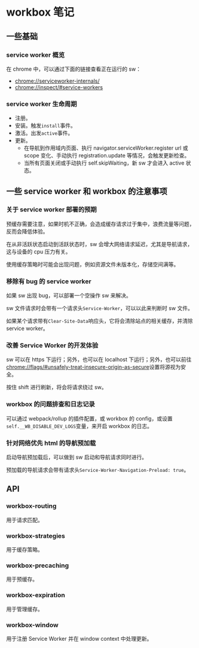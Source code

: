 # workbox 笔记

## 一些基础

### service worker 概览

在 chrome 中，可以通过下面的链接查看正在运行的 sw：

- <chrome://serviceworker-internals/>
- <chrome://inspect/#service-workers>

### service worker 生命周期

- 注册。
- 安装。触发`install`事件。
- 激活。出发`active`事件。
- 更新。
  - 在导航到作用域内页面、执行 navigator.serviceWorker.register url 或 scope 变化、手动执行 registration.update 等情况，会触发更新检查。
  - 当所有页面关闭或手动执行 self.skipWaiting，新 sw 才会进入 active 状态。

## 一些 service worker 和 workbox 的注意事项

### 关于 service worker 部署的预期

预缓存需要注意，如果时机不正确，会造成缓存请求过于集中，浪费流量等问题，反而会降低体验。

在从非活跃状态启动到活跃状态时，sw 会增大网络请求延迟，尤其是导航请求，这与设备的 cpu 压力有关。

使用缓存策略时可能会出现问题，例如资源文件未版本化，存储空间满等。

### 移除有 bug 的 service worker

如果 sw 出现 bug，可以部署一个空操作 sw 来解决。

sw 文件请求时会带有一个请求头`Service-Worker`，可以以此来判断时 sw 文件。

如果某个请求带有`Clear-Site-Data`响应头，它将会清除站点的相关缓存，并清除 service worker。

### 改善 Service Worker 的开发体验

sw 可以在 https 下运行；另外，也可以在 localhost 下运行；另外，也可以前往<chrome://flags/#unsafely-treat-insecure-origin-as-secure>设置将源视为安全。

按住 shift 进行刷新，将会将请求绕过 sw。

### workbox 的问题排查和日志记录

可以通过 webpack/rollup 的插件配置，或 workbox 的 config，或设置`self.__WB_DISABLE_DEV_LOGS`变量，来开启 workbox 的日志。

### 针对网络优先 html 的导航预加载

启动导航预加载后，可以做到 sw 启动和导航请求同时进行。

预加载的导航请求会带有请求头`Service-Worker-Navigation-Preload: true`。

## API

### workbox-routing

用于请求匹配。

### workbox-strategies

用于缓存策略。

### workbox-precaching

用于预缓存。

### workbox-expiration

用于管理缓存。

### workbox-window

用于注册 Service Worker 并在 window context 中处理更新。
